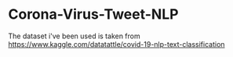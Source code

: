 # Corona-Virus-Tweet-NLP

The dataset i've been used is taken from https://www.kaggle.com/datatattle/covid-19-nlp-text-classification
